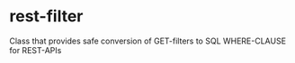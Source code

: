rest-filter
===========

Class that provides safe conversion of GET-filters to SQL WHERE-CLAUSE for REST-APIs

